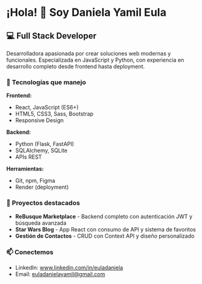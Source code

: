 # ¡Hola! 👋 Soy Daniela Yamil Eula

## 💻 Full Stack Developer

Desarrolladora apasionada por crear soluciones web modernas y funcionales. Especializada en JavaScript y Python, con experiencia en desarrollo completo desde frontend hasta deployment.

### 🚀 Tecnologías que manejo

**Frontend:**
- React, JavaScript (ES6+)
- HTML5, CSS3, Sass, Bootstrap
- Responsive Design

**Backend:**
- Python (Flask, FastAPI)
- SQLAlchemy, SQLite
- APIs REST

**Herramientas:**
- Git, npm, Figma
- Render (deployment)

### 🌟 Proyectos destacados

- **ReBusque Marketplace** - Backend completo con autenticación JWT y búsqueda avanzada
- **Star Wars Blog** - App React con consumo de API y sistema de favoritos
- **Gestión de Contactos** - CRUD con Context API y diseño personalizado

### 📫 Conectemos
- LinkedIn: www.linkedin.com/in/euladaniela
- Email: euladanielayamil@gmail.com
